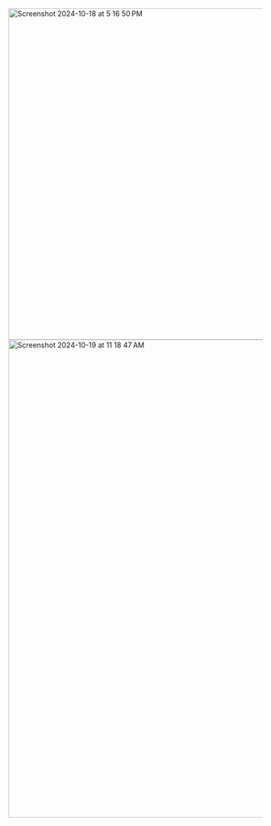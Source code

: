 <img width="658" alt="Screenshot 2024-10-18 at 5 16 50 PM" src="https://github.com/user-attachments/assets/71209a98-3c92-467a-865e-8810e72eb798">
<img width="949" alt="Screenshot 2024-10-19 at 11 18 47 AM" src="https://github.com/user-attachments/assets/d47f98b1-0a3c-40d9-8e5c-5f126916b8d4">
